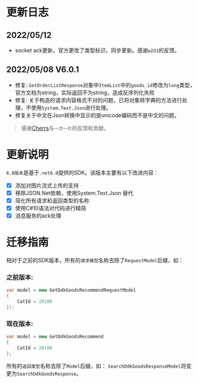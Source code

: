 # 更新日志

## 2022/05/12
- socket ack更新，官方更改了类型标识，同步更新。感谢`w2d1`的反馈。

## 2022/05/08 V6.0.1
- 修复: `GetOrderListResponse`对象中`ItemList`中的`goods_id`修改为`long`类型，官方文档为string，实际返回不为string，造成反序列化失败
- 修复: 关于构造的请求内容格式不对的问题，已将对象转字典的方法进行处理，不使用`System.Text.Json`进行处理。
- 修复关于中文在Json转换中显示的是unicode编码而不是中文的问题。

> 感谢[Cherrs](https://github.com/Cherrs)与`一次一片`的反馈和贡献。

# 更新说明
`6.0版本`是基于`.net6.0`提供的SDK。该版本主要有以下改进内容：

- [x] 添加对图片流式上传的支持
- [x] 移除JSON.Net依赖，使用System.Text.Json 替代
- [x] 简化所有请求和返回类型的名称
- [x] 使用C#10语法对代码进行精简
- [x] 消息服务的ack处理

# 迁移指南
相对于之前的SDK版本，所有的`请求模型`名称去除了`RequestModel`后缀，如：
### 之前版本:
```csharp
var model = new GetDdkGoodsRecommendRequestModel
{
    CatId = 20100
});
```

### 现在版本:
```csharp
var model = new GetDdkGoodsRecommend
{
    CatId = 20100
};
```

所有的`返回类型`名称去除了`Model`后缀，如：
`SearchDdkGoodsResponseModel`将变更为`SearchDdkGoodsResponse`。
